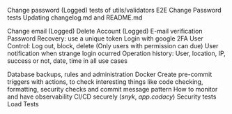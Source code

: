 Change password (Logged)
tests of utils/validators
E2E Change Password tests
Updating changelog.md and README.md

Change email (Logged)
Delete Account (Logged)
E-mail verification
Password Recovery: use a unique token
Login with google
2FA
User Control: Log out, block, delete (Only users with permission can due)
User notification when strange login ocurred
Operation history: User, location, IP, success or not, date, time in all use cases

Database backups, rules and administration
Docker
Create pre-commit triggers with actions, to check interesting things like code checking, formatting, security checks and commit message pattern
How to monitor and have observability
CI/CD securely (_snyk_, _app.codacy_)
Security tests
Load Tests
